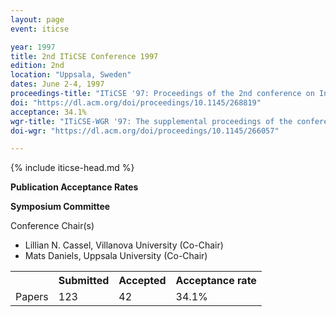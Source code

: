 ```yaml
---
layout: page
event: iticse

year: 1997
title: 2nd ITiCSE Conference 1997
edition: 2nd
location: "Uppsala, Sweden"
dates: June 2-4, 1997
proceedings-title: "ITiCSE '97: Proceedings of the 2nd conference on Integrating technology into computer science education"  
doi: "https://dl.acm.org/doi/proceedings/10.1145/268819"
acceptance: 34.1%
wgr-title: "ITiCSE-WGR '97: The supplemental proceedings of the conference on Integrating technology into computer science education: working group reports and supplemental proceedings"
doi-wgr: "https://dl.acm.org/doi/proceedings/10.1145/266057"

---
```


{% include iticse-head.md %}

**Publication Acceptance Rates**

 <table class="table table-hover table-sm"><tbody><tr><th> </th>
<th>Submitted</th>
<th>Accepted</th>
<th>Acceptance rate</th>
</tr><tr><td>Papers</td>
<td>123</td>
<td>42</td>
<td>34.1%</td>

**Symposium Committee**

Conference Chair(s)

-   Lillian N. Cassel, Villanova University (Co-Chair)
-   Mats Daniels, Uppsala University (Co-Chair)


